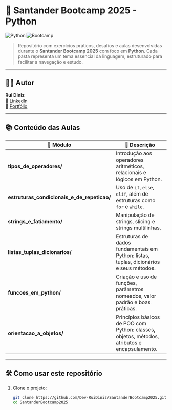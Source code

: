 # 🚀 Santander Bootcamp 2025 - Python

![Python](https://img.shields.io/badge/Python-3776AB?style=for-the-badge&logo=python&logoColor=white)
![Bootcamp](https://img.shields.io/badge/Bootcamp-Santander%202025-red?style=for-the-badge)

> Repositório com exercícios práticos, desafios e aulas desenvolvidas durante o **Santander Bootcamp 2025** com foco em **Python**. Cada pasta representa um tema essencial da linguagem, estruturado para facilitar a navegação e estudo.

---

## 👨‍💻 Autor

**Rui Diniz**  
💼 [LinkedIn](https://www.linkedin.com/in/rui-francisco-de-paula-inácio-diniz-868195301/)  
📁 [Portfólio](https://github.com/Dev-RuiDiniz)

---

## 📚 Conteúdo das Aulas

| 📁 Módulo | 🧠 Descrição |
|----------|-------------|
| **tipos_de_operadores/** | Introdução aos operadores aritméticos, relacionais e lógicos em Python. |
| **estruturas_condicionais_e_de_repeticao/** | Uso de `if`, `else`, `elif`, além de estruturas como `for` e `while`. |
| **strings_e_fatiamento/** | Manipulação de strings, slicing e strings multilinhas. |
| **listas_tuplas_dicionarios/** | Estruturas de dados fundamentais em Python: listas, tuplas, dicionários e seus métodos. |
| **funcoes_em_python/** | Criação e uso de funções, parâmetros nomeados, valor padrão e boas práticas. |
| **orientacao_a_objetos/** | Princípios básicos de POO com Python: classes, objetos, métodos, atributos e encapsulamento. |

---

## 🛠 Como usar este repositório

1. Clone o projeto:
   ```bash
   git clone https://github.com/Dev-RuiDiniz/SantanderBootcamp2025.git
   cd SantanderBootcamp2025
